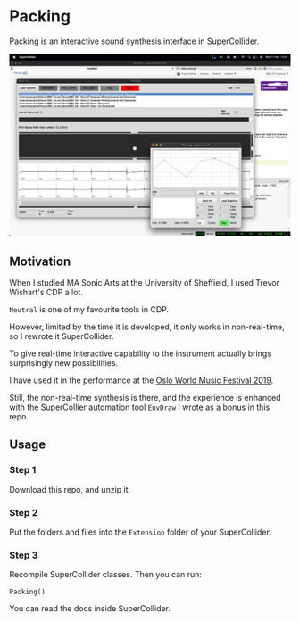 # Packing

Packing is an interactive sound synthesis interface in SuperCollider.

![Interface](https://github.com/chaosprint/Packing/raw/main/packing.png)

## Motivation

When I studied MA Sonic Arts at the University of Sheffield, I used Trevor Wishart's CDP a lot.

`Neutral` is one of my favourite tools in CDP.

However, limited by the time it is developed, it only works in non-real-time, so I rewrote it SuperCollider.

To give real-time interactive capability to the instrument actually brings surprisingly new possibilities.

I have used it in the performance at the [Oslo World Music Festival 2019](https://youtu.be/dYu55YZJH_s?t=102).

Still, the non-real-time synthesis is there, and the experience is enhanced with the SuperCollier automation tool `EnvDraw` I wrote as a bonus in this repo.

## Usage

### Step 1
Download this repo, and unzip it.

### Step 2
Put the folders and files into the `Extension` folder of your SuperCollider.

### Step 3
Recompile SuperCollider classes.
Then you can run:
```
Packing()
```
You can read the docs inside SuperCollider.
